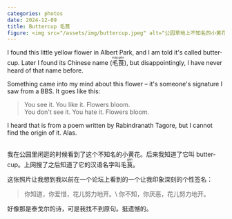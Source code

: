 ```yaml
---
categories: photos
date: 2024-12-09
title: Buttercup 毛茛
figure: <img src="/assets/img/buttercup.jpeg" alt="公园草地上不知名的小黄花">
---
```

<p lang="en">
  I found this little yellow flower in Albert Park, and I am told it's called buttercup. Later I found its Chinese name (<ruby lang="zh">毛<rt>máo</rt>茛<rt>gèn</rt></ruby>), but disappointingly, I have never heard of that name before.
</p>

<p lang="en">
  Something came into my mind about this flower – it's someone's signature I saw from a BBS. It goes like this:
  <blockquote>
  <p lang="en">
  You see it. You like it. Flowers bloom.
  <br>
  You don't see it. You hate it. Flowers bloom.
  </p>
  </blockquote>
</p>

<p lang="en">
  I heard that is from a poem written by Rabindranath Tagore, but I cannot find the origin of it. Alas.
</p>

<br>
我在公园里闲逛的时候看到了这个不知名的小黄花。后来我知道了它叫 <span lang="en">buttercup</span>。上网搜了之后知道了它的汉语名字叫毛<ruby>茛<rt>gèn</rt></ruby>。

这张照片让我想到我以前在一个论坛上看到的一个让我印象深刻的个性签名：
> 你知道，你爱惜，花儿努力地开。\\
> 你不知，你厌恶，花儿努力地开。

好像那是泰戈尔的诗，可是我找不到原句。挺遗憾的。